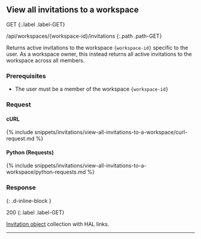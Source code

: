 ## View all invitations to a workspace

GET
{:.label .label-GET}

/api/workspaces/{workspace-id}/invitations
{:.path .path-GET}

Returns active invitations to the workspace `{workspace-id}` specific to the user. As a workspace owner, this instead returns all active invitations to the workspace across all members.

### Prerequisites

- The user must be a member of the workspace `{workspace-id}`

### Request

#### cURL

{% include snippets/invitations/view-all-invitations-to-a-workspace/curl-request.md %}

#### Python (Requests)

{% include snippets/invitations/view-all-invitations-to-a-workspace/python-requests.md %}

### Response
{: .d-inline-block }

200
{:.label .label-GET}

[Invitation object](invitations#invitation-object) collection with HAL links.

---
